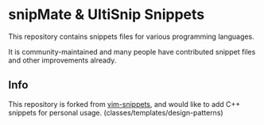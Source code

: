 snipMate & UltiSnip Snippets
============================

This repository contains snippets files for various programming languages.

It is community-maintained and many people have contributed snippet files and
other improvements already.

Info
--------
This repository is forked from [vim-snippets][1], and would like to add C++ snippets for personal usage. (classes/templates/design-patterns)

[1]:        https://github.com/honza/vim-snippets.vim
